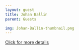 ```yaml
---
layout: guest
title: Johan Ballin
parent: Guests

img: Johan-Ballin-thumbnail.png
---
```




<div class="badge-base LI-profile-badge" data-locale="en_US" data-size="medium" data-theme="light" data-type="VERTICAL" data-vanity="johanballin" data-version="v1"><a class="badge-base__link LI-simple-link" href="https://www.linkedin.com/in/johanballin?trk=profile-badge">Click for more details</a></div>



